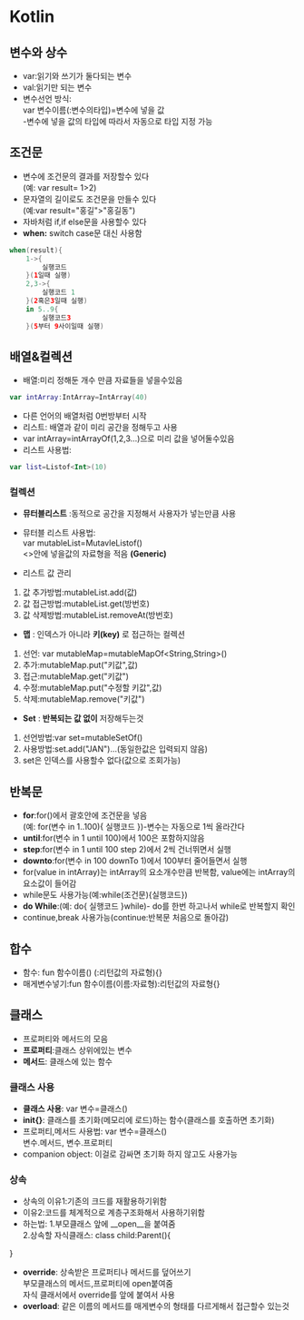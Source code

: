# Kotlin
## 변수와 상수
* var:읽기와 쓰기가 둘다되는 변수
* val:읽기만 되는 변수
* 변수선언 방식:   
var 변수이름(:변수의타입)=변수에 넣을 값   
-변수에 넣을 값의 타입에 따라서 자동으로 타입 지정 가능
## 조건문
* 변수에 조건문의 결과를 저장할수 있다   
(예: var result= 1>2)
* 문자열의 길이로도 조건문을 만들수 있다   
(예:var result="홍길">"홍길동")
* 자바처럼 if,if else문을 사용할수 있다
* __when:__ switch case문 대신 사용함   
```kotlin
when(result){   
    1->{
        실행코드
    }(1일때 실행)   
    2,3->{
        실행코드 1
    }(2혹은3일때 실행)   
    in 5..9{
        실행코드3
    }(5부터 9사이일때 실행)
```
## 배열&컬렉션
* 배열:미리 정해둔 개수 만큼 자료들을 넣을수있음  
```kotlin 
var intArray:IntArray=IntArray(40)
```
* 다른 언어의 배열처럼 0번방부터 시작
* 리스트: 배열과 같이 미리 공간을 정해두고 사용
* var intArray=intArrayOf(1,2,3...)으로 미리 값을 넣어둘수있음
* 리스트 사용법: 
```kotlin
var list=Listof<Int>(10)
```
### 컬렉션
* __뮤터블리스트__ :동적으로 공간을 지정해서 사용자가 넣는만큼 사용

* 뮤터블 리스트 사용법:   
var mutableList=MutavleListof<Int>()   
<>안에 넣을값의 자료형을 적음 __(Generic)__
* 리스트 값 관리
1. 값 추가방법:mutableList.add(값)
2. 값 접근방법:mutableList.get(방번호)
3. 값 삭제방법:mutableList.removeAt(방번호)

* __맵__ : 인덱스가 아니라 __키(key)__ 로 접근하는 컬렉션
1. 선언: var mutableMap=mutableMapOf<String,String>()
2. 추가:mutableMap.put("키값",값)
3. 접근:mutableMap.get("키값")
4. 수정:mutableMap.put("수정할 키값",값) 
5. 삭제:mutableMap.remove("키값")

* __Set__ : __반복되는 값 없이__ 저장해두는것 
1. 선언방법:var set=mutableSetOf<String>()
2. 사용방법:set.add("JAN")...(동일한값은 입력되지 않음)
3. set은 인덱스를 사용할수 없다(값으로 조회가능)
## 반복문
* __for__:for()에서 괄호안에 조건문을 넣음   
(예: for(변수 in 1..100){
실행코드
})-변수는 자동으로 1씩 올라간다
* __until__:for(변수 in 1 until 100)에서 100은 포함하지않음
* __step__:for(변수 in 1 until 100 step 2)에서 2씩 건너뛰면서 실행
* __downto__:for(변수 in 100 downTo 1)에서 100부터 줄어들면서 실행
* for(value in intArray)는 intArray의 요소개수만큼 반복함, value에는 intArray의 요소값이 들어감
* while문도 사용가능(예:while(조건문){실행코드})
* __do While__:(예: do{
    실행코드
}while)- do를 한번 하고나서 while로 반복할지 확인
* continue,break 사용가능(continue:반복문 처음으로 돌아감)
## 합수
* 함수: fun 함수이름() (:리턴값의 자료형){}
* 매게변수넣기:fun 함수이름(이름:자료형):리턴값의 자료형{}
## 클래스
* 프로퍼티와 메서드의 모음
* __프로퍼티__:클래스 상위에있는 변수
* __메서드__: 클래스에 있는 함수
### 클래스 사용
* __클래스 사용__: var 변수=클래스()
* __init{}__: 클래스를 초기화(메모리에 로드)하는 함수(클래스를 호출하면 초기화)
* 프로퍼티,메서드 사용법: var 변수=클래스()   
변수.메서드, 변수.프로퍼티
* companion object: 이걸로 감싸면 초기화 하지 않고도 사용가능
### 상속
* 상속의 이유1:기존의 크드를 재활용하기위함
* 이유2:코드를 체계적으로 계층구조화해서 사용하기위함
* 하는법: 1.부모클래스 앞에 __open__을 붙여줌   
2.상속할 자식클래스: class child:Parent(){

}
* __override__: 상속받은 프로퍼티나 메서드를 덮어쓰기   
부모클래스의 메서드,프로퍼티에 open붙여줌   
자식 클래서에서 override를 앞에 붙여서 사용
* __overload__: 같은 이름의 메서드를 매게변수의 형태를 다르게해서 접근할수 있는것
